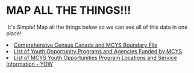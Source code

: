 ﻿# MAP ALL THE THINGS!!! 
﻿
It's Simple! Map all the things below so we can see all of this data in one place! 


<li><a href="https://www.dropbox.com/s/qb0obm3u4310ndv/Statscan%20MCYSGeographicBoundaries.zip?dl=0">Comprehensive Census Canada and MCYS Boundary File</a><br>
  <li><a href="https://docs.google.com/spreadsheets/d/1N7QcU_c4hls2xpR52rDLL5CaX-lIbrIxpVJTkizlMTg/edit?usp=sharing">List of Youth Opportunity Programs and Agencies Funded by MCYS</a></li>
        <li><a href="https://docs.google.com/spreadsheets/d/17VE6pjjtJgUHSYM1tb7l9J8iVX_d9x-4vNR6DqkQRjo/edit?usp=sharing">List of MCYS Youth Opportunities Program Locations and Service Information - YOW</a></li>
       
